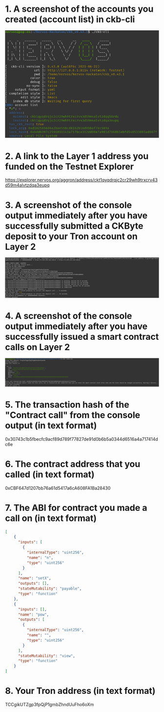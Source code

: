# 1. A screenshot of the accounts you created (account list) in ckb-cli

![Account list](images/account_list.png)

# 2. A link to the Layer 1 address you funded on the Testnet Explorer

https://explorer.nervos.org/aggron/address/ckt1qyqdrqjc2cr29wh9trxcrv43d59m4alvtzdqa3eupq

# 3. A screenshot of the console output immediately after you have successfully submitted a CKByte deposit to your Tron account on Layer 2

![Tron L2 deposit](images/tron_l2_deposit.png)

# 4. A screenshot of the console output immediately after you have successfully issued a smart contract calls on Layer 2

![Read & write](images/tron_read_write.png)

# 5. The transaction hash of the "Contract call" from the console output (in text format)

0x30743c1b5fbecfc9acf89d789f77827de91d0b6b5a0344d6516a4a717414dc6e

# 6. The contract address that you called (in text format)

0xCBF647d1207bb76a61d5417a6cA608FA1Ba28430

# 7. The ABI for contract you made a call on (in text format)

```json
[
    {
      "inputs": [
        {
          "internalType": "uint256",
          "name": "n",
          "type": "uint256"
        }
      ],
      "name": "setX",
      "outputs": [],
      "stateMutability": "payable",
      "type": "function"
    },
    {
      "inputs": [],
      "name": "pow",
      "outputs": [
        {
          "internalType": "uint256",
          "name": "",
          "type": "uint256"
        }
      ],
      "stateMutability": "view",
      "type": "function"
    }
]
```

# 8. Your Tron address (in text format)

TCCgikUTZgp3fpQjP1gmbZhndUuFho6oXm
